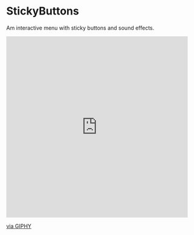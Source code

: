 # StickyButtons
Am interactive menu with sticky buttons and sound effects.

<iframe src="https://giphy.com/embed/lqT9V6kAxCiXQ6Q1py" width="480" height="480" frameBorder="0" class="giphy-embed" allowFullScreen></iframe><p><a href="https://giphy.com/gifs/menu-swiftuifun-lqT9V6kAxCiXQ6Q1py">via GIPHY</a></p>
